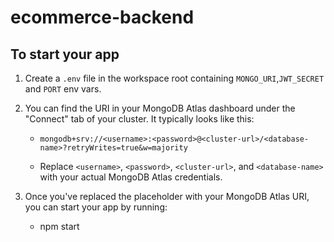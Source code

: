 # ecommerce-backend


## To start your app 

1. Create a `.env` file in the workspace root containing `MONGO_URI`,`JWT_SECRET` and `PORT` env vars.

2. You can find the URI in your MongoDB Atlas dashboard under the "Connect" tab of your cluster. It typically looks like this:
    - `mongodb+srv://<username>:<password>@<cluster-url>/<database-name>?retryWrites=true&w=majority`

    - Replace `<username>`, `<password>`, `<cluster-url>`, and `<database-name>` with your actual MongoDB Atlas credentials.

3. Once you've replaced the placeholder with your MongoDB Atlas URI, you can start your app by running:
    - npm start

